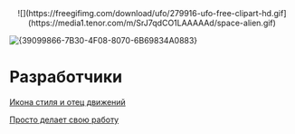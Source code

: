 <div align="center">
![](https://freegifimg.com/download/ufo/279916-ufo-free-clipart-hd.gif](https://media1.tenor.com/m/SrJ7qdCO1LAAAAAd/space-alien.gif)
</div>

![{39099866-7B30-4F08-8070-6B69834A0883}](https://github.com/user-attachments/assets/348c5032-39e6-4309-9cdf-2bd106de2240)



# Разработчики
[Икона стиля и отец движений](https://github.com/SL1dee36)


[Просто делает свою работу](https://github.com/atxxxm)

